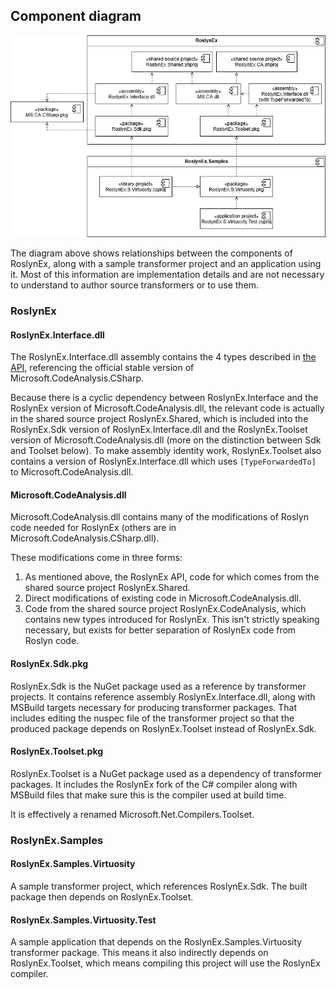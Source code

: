 ## Component diagram

![Component diagram of RoslynEx](RoslynEx.png)

The diagram above shows relationships between the components of RoslynEx, along with a sample transformer project and an application using it. Most of this information are implementation details and are not necessary to understand to author source transformers or to use them.

### RoslynEx

#### RoslynEx.Interface.dll

The RoslynEx.Interface.dll assembly contains the 4 types described in [the API](API.md), referencing the official stable version of Microsoft.CodeAnalysis.CSharp.

Because there is a cyclic dependency between RoslynEx.Interface and the RoslynEx version of Microsoft.CodeAnalysis.dll, the relevant code is actually in the shared source project RoslynEx.Shared, which is included into the RoslynEx.Sdk version of RoslynEx.Interface.dll and the RoslynEx.Toolset version of Microsoft.CodeAnalysis.dll (more on the distinction between Sdk and Toolset below). To make assembly identity work, RoslynEx.Toolset also contains a version of RoslynEx.Interface.dll which uses `[TypeForwardedTo]` to Microsoft.CodeAnalysis.dll.

#### Microsoft.CodeAnalysis.dll

Microsoft.CodeAnalysis.dll contains many of the modifications of Roslyn code needed for RoslynEx (others are in Microsoft.CodeAnalysis.CSharp.dll).

These modifications come in three forms:

1. As mentioned above, the RoslynEx API, code for which comes from the shared source project RoslynEx.Shared.
2. Direct modifications of existing code in Microsoft.CodeAnalysis.dll.
3. Code from the shared source project RoslynEx.CodeAnalysis, which contains new types introduced for RoslynEx. This isn't strictly speaking necessary, but exists for better separation of RoslynEx code from Roslyn code.

#### RoslynEx.Sdk.pkg

RoslynEx.Sdk is the NuGet package used as a reference by transformer projects. It contains reference assembly RoslynEx.Interface.dll, along with MSBuild targets necessary for producing transformer packages. That includes editing the nuspec file of the transformer project so that the produced package depends on RoslynEx.Toolset instead of RoslynEx.Sdk.

#### RoslynEx.Toolset.pkg

RoslynEx.Toolset is a NuGet package used as a dependency of transformer packages. It includes the RoslynEx fork of the C# compiler along with MSBuild files that make sure this is the compiler used at build time.

It is effectively a renamed Microsoft.Net.Compilers.Toolset.

### RoslynEx.Samples

#### RoslynEx.Samples.Virtuosity

A sample transformer project, which references RoslynEx.Sdk. The built package then depends on RoslynEx.Toolset.

#### RoslynEx.Samples.Virtuosity.Test

A sample application that depends on the RoslynEx.Samples.Virtuosity transformer package. This means it also indirectly depends on RoslynEx.Toolset, which means compiling this project will use the RoslynEx compiler.